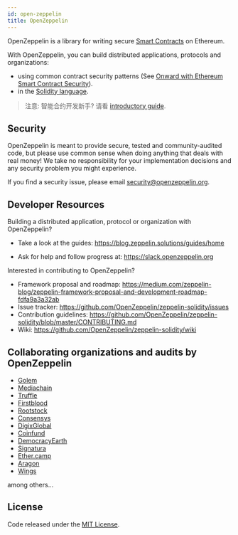 ```yaml
---
id: open-zeppelin
title: OpenZeppelin
---
```


OpenZeppelin is a library for writing secure [Smart Contracts](https://en.wikipedia.org/wiki/Smart_contract) on Ethereum.

With OpenZeppelin, you can build distributed applications, protocols and organizations:
- using common contract security patterns (See [Onward with Ethereum Smart Contract Security](https://medium.com/bitcorps-blog/onward-with-ethereum-smart-contract-security-97a827e47702#.y3kvdetbz)).
- in the [Solidity language](https://solidity.readthedocs.io/en/develop/).

> 注意: 智能合约开发新手? 请看 [introductory guide](https://medium.com/zeppelin-blog/the-hitchhikers-guide-to-smart-contracts-in-ethereum-848f08001f05#.cox40d2ut).


## Security
OpenZeppelin is meant to provide secure, tested and community-audited code, but please use common sense when doing anything that deals with real money! We take no responsibility for your implementation decisions and any security problem you might experience.

If you find a security issue, please email [security@openzeppelin.org](mailto:security@openzeppelin.org).

## Developer Resources

Building a distributed application, protocol or organization with OpenZeppelin?

- Take a look at the guides: https://blog.zeppelin.solutions/guides/home

- Ask for help and follow progress at: https://slack.openzeppelin.org

Interested in contributing to OpenZeppelin?

- Framework proposal and roadmap: https://medium.com/zeppelin-blog/zeppelin-framework-proposal-and-development-roadmap-fdfa9a3a32ab
- Issue tracker: https://github.com/OpenZeppelin/zeppelin-solidity/issues
- Contribution guidelines: https://github.com/OpenZeppelin/zeppelin-solidity/blob/master/CONTRIBUTING.md
- Wiki: https://github.com/OpenZeppelin/zeppelin-solidity/wiki

## Collaborating organizations and audits by OpenZeppelin
- [Golem](https://golem.network/)
- [Mediachain](http://www.mediachain.io/)
- [Truffle](http://truffleframework.com/)
- [Firstblood](https://firstblood.io/)
- [Rootstock](https://www.rsk.co/)
- [Consensys](https://consensys.net/)
- [DigixGlobal](https://www.dgx.io/)
- [Coinfund](https://coinfund.io/)
- [DemocracyEarth](https://democracy.earth/)
- [Signatura](https://signatura.co/)
- [Ether.camp](http://www.ether.camp/)
- [Aragon](https://aragon.one/)
- [Wings](https://wings.ai/)

among others...


## License
Code released under the [MIT License](https://github.com/OpenZeppelin/zeppelin-solidity/blob/master/LICENSE).
